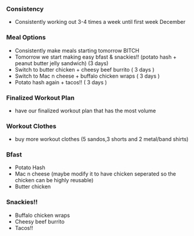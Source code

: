 ### Consistency
* Consistently working out 3-4 times a week until first week December

### Meal Options
* Consistently make meals starting tomorrow BITCH
* Tomorrow we start making easy bfast  & snackies!! (potato hash + peanut butter jelly sandwich) (3 days)
* Switch to butter chicken + cheesy beef burrito ( 3 days )
* Switch to Mac n cheese + buffalo chicken wraps ( 3 days )
* Potato hash again + tacos!! ( 3 days )

### Finalized Workout Plan
* have our finalized workout plan that has the most volume

### Workout Clothes
* buy more workout clothes (5 sandos,3 shorts and 2 metal/band shirts)

### Bfast
* Potato Hash
* Mac n cheese (maybe modify it to have chicken seperated so the chicken can be highly reusable)
* Butter chicken

### Snackies!!
* Buffalo chicken wraps
* Cheesy beef burrito
* Tacos!!